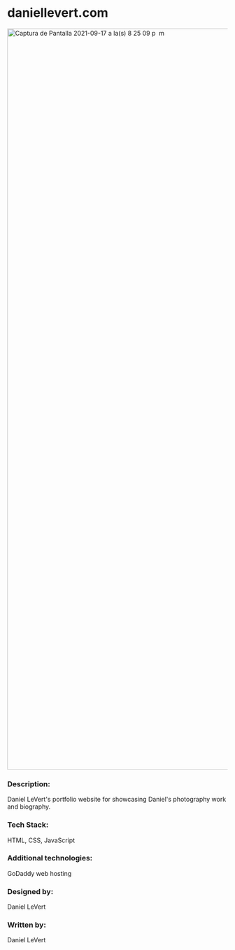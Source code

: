 # daniellevert.com

<img width="1695" alt="Captura de Pantalla 2021-09-17 a la(s) 8 25 09 p  m" src="https://user-images.githubusercontent.com/47677702/133867616-3cf3854f-6ff4-4eb1-9b28-9830e6a006f3.png">

### Description:
Daniel LeVert's portfolio website for showcasing Daniel's photography work and biography.

### Tech Stack: 
HTML, CSS, JavaScript

### Additional technologies:
GoDaddy web hosting

### Designed by:
Daniel LeVert

### Written by: 
Daniel LeVert
